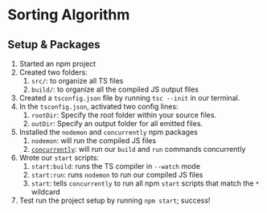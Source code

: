 # Sorting Algorithm

## Setup & Packages

1. Started an npm project
2. Created two folders:
   1. `src/`: to organize all TS files
   2. `build/`: to organize all the compiled JS output files
3. Created a `tsconfig.json` file by running `tsc --init` in our terminal.
4. In the `tsconfig.json`, activated two config lines:
   1. `rootDir`: Specify the root folder within your source files.
   2. `outDir`: Specify an output folder for all emitted files.
5. Installed the `nodemon` and `concurrently` npm packages
   1. `nodemon`: will run the compiled JS files
   2. [`concurrently`](https://www.npmjs.com/package/concurrently): will run our `build` and `run` commands concurrently
6. Wrote our `start` scripts:
   1. `start:build`: runs the TS compiler in `--watch` mode
   2. `start:run`: runs `nodemon` to run our compiled JS files
   3. `start`: tells `concurrently` to run all npm `start` scripts that match the `*` wildcard
7. Test run the project setup by running `npm start`; success!
